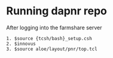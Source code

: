 # Running dapnr repo

After logging into the farmshare server
```
1. $source {tcsh/bash}_setup.csh
2. $innovus
3. $source aloe/layout/pnr/top.tcl
```
